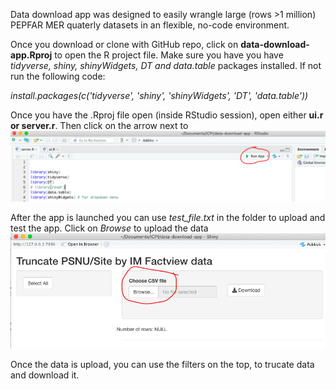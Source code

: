 Data download app was designed to easily wrangle large (rows >1 million) PEPFAR MER quaterly datasets in an flexible, no-code environment.

Once you download or clone with GitHub repo, click on **data-download-app.Rproj** to open the R project file. Make sure you have you have *tidyverse, shiny, shinyWidgets, DT and data.table* packages installed. If not run the following code:

*install.packages(c('tidyverse', 'shiny', 'shinyWidgets', 'DT', 'data.table'))*

Once you have the .Rproj file open (inside RStudio session), open either **ui.r or server.r**. Then click on the arrow next to ![Run App](README_files/figure-gfm/runApp.png)

After the app is launched you can use *test_file.txt* in the folder to upload and test the app. Click on *Browse* to upload the data ![upload_data](README_files/figure-gfm/app_browse.png)

Once the data is upload, you can use the filters on the top, to trucate data and download it.
